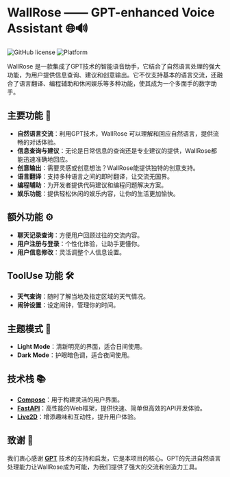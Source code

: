 # WallRose —— GPT-enhanced Voice Assistant 🌐🔊

![GitHub license](https://img.shields.io/github/license/JustinMoFeng/WallRose) ![Platform](https://img.shields.io/badge/platform-Android-lightgrey)

WallRose 是一款集成了GPT技术的智能语音助手，它结合了自然语言处理的强大功能，为用户提供信息查询、建议和创意输出。它不仅支持基本的语言交流，还融合了语言翻译、编程辅助和休闲娱乐等多种功能，使其成为一个多面手的数字助手。

## 主要功能 🌟

- **自然语言交流**：利用GPT技术，WallRose 可以理解和回应自然语言，提供流畅的对话体验。
- **信息查询与建议**：无论是日常信息的查询还是专业建议的提供，WallRose都能迅速准确地回应。
- **创意输出**：需要灵感或创意想法？WallRose能提供独特的创意支持。
- **语言翻译**：支持多种语言之间的即时翻译，让交流无国界。
- **编程辅助**：为开发者提供代码建议和编程问题解决方案。
- **娱乐功能**：提供轻松休闲的娱乐内容，让你的生活更加愉快。

## 额外功能 ⚙️

- **聊天记录查询**：方便用户回顾过往的交流内容。
- **用户注册与登录**：个性化体验，让助手更懂你。
- **用户信息修改**：灵活调整个人信息设置。

## ToolUse 功能 🛠️

- **天气查询**：随时了解当地及指定区域的天气情况。
- **闹钟设置**：设定闹钟，管理你的时间。

## 主题模式 🎨

- **Light Mode**：清新明亮的界面，适合日间使用。
- **Dark Mode**：护眼暗色调，适合夜间使用。

## 技术栈 📚

- [**Compose**](https://developer.android.com/jetpack/compose)：用于构建灵活的用户界面。
- [**FastAPI**](https://fastapi.tiangolo.com/)：高性能的Web框架，提供快速、简单但高效的API开发体验。
- [**Live2D**](https://www.live2d.com/en/)：增添趣味和互动性，提升用户体验。

## 致谢 🌹

我们衷心感谢 [**GPT**](https://openai.com/gpt-4) 技术的支持和启发，它是本项目的核心。GPT的先进自然语言处理能力让WallRose成为可能，为我们提供了强大的交流和创造力工具。
